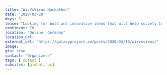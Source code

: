 ```yaml
---
title: "WirVsVirus Hackathon"
date: '2020-03-20'
days: 3
tease: "Looking for bold and innovative ideas that will help society to show solidarity now and emerge stronger"
continent: EU
location: "Online, Germany"
location_url: 
external_url: "https://galaxyproject.eu/posts/2020/03/19/wirvsvirus/"
image: 
gtn: true
contact: "Organizers"
tags: [ cofest ]
subsites: [global, us]
---
```


